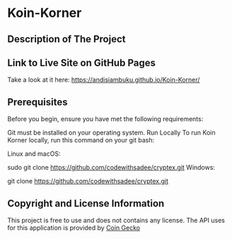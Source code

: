 # Koin-Korner

## Description of The Project
 
## Link to Live Site on GitHub Pages 
Take a look at it here:
https://andisiambuku.github.io/Koin-Korner/

## Prerequisites
Before you begin, ensure you have met the following requirements:

Git must be installed on your operating system.
Run Locally
To run Koin Korner locally, run this command on your git bash:

Linux and macOS:

sudo git clone https://github.com/codewithsadee/cryptex.git
Windows:

git clone https://github.com/codewithsadee/cryptex.git

## Copyright and License Information
This project is free to use and does not contains any license.
The API uses for this application is provided by [Coin Gecko](https://www.coingecko.com/en/api/documentation)
